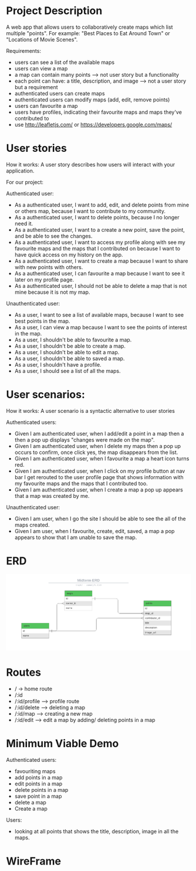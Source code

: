 # Project Description
A web app that allows users to collaboratively create maps which list multiple "points".
For example: "Best Places to Eat Around Town" or "Locations of Movie Scenes".

Requirements:
- users can see a list of the available maps
- users can view a map
- a map can contain many points --> not user story but a functionality
- each point can have: a title, description, and image --> not a user story but a requirement
- authenticated users can create maps
- authenticated users can modify maps (add, edit, remove points)
- users can favourite a map
- users have profiles, indicating their favourite maps and maps they've contributed to
- use http://leafletjs.com/ or https://developers.google.com/maps/


# User stories
How it works: A user story describes how users will interact with your application.

For our project:

Authenticated user:
- As a authenticated user, I want to add, edit, and delete points from mine or others map, because I want to contribute to my community.
- As a authenticated user, I want to delete points, because I no longer need it.
- As a authenticated user, I want to a create a new point, save the point, and be able to see the changes.
- As a authenticated user, I want to access my profile along with see my favourite maps and the maps that I contributed on because I want to have quick access on my history on the app.
- As a authenticated user, I want to create a map because I want to share with new points with others.
- As a authenticated user, I can favourite a map because I want to see it later on my profile page.
- As a authenticated user, I should not be able to delete a map that is not mine because it is not my map.


Unauthenticated user:
- As a user, I want to see a list of available maps, because I want to see best points in the map.
- As a user, I can view a map because I want to see the points of interest in the map.
- As a user, I shouldn't be able to favourite a map.
- As a user, I shouldn't be able to create a map.
- As a user, I shouldn't be able to edit a map.
- As a user, I shouldn't be able to saved a map.
- As a user, I shouldn't have a profile.
- As a user, I should see a list of all the maps.

# User scenarios:
How it works: A user scenario is a syntactic alternative to user stories

Authenticated users:
- Given I am authenticated user, when I add/edit a point in a map then a then a pop up displays "changes were made on the map".
- Given I am authenticated user, when I delete my maps then a pop up occurs to confirm, once click yes, the map disappears from the list.
- Given I am authenticated user, when I favourite a map a heart icon turns red.
- Given I am authenticated user, when I click on my profile button at nav bar I get rerouted to the user profile page that shows information with my favourite maps and the maps that I contributed too.
- Given I am authenticated user, when I create a map a pop up appears that a map was created by me.

Unauthenticated user:
- Given I am user, when I go the site I should be able to see the all of the maps created.
- Given I am user, when I favourite, create, edit, saved, a map a pop appears to show that I am unable to save the map.

# ERD
!["ERD"](https://github.com/WDFP/Midterm-Project/blob/master/plans/ERD/Midterm_ERD.png?raw=true)

# Routes

- / -> home route
- /:id
- /:id/profile --> profile route
- /:id/delete --> deleting a map
- /:id/map --> creating a new map
- /:id/edit --> edit a map by adding/ deleting points in a map


# Minimum Viable Demo
Authenticated users:
- favouriting maps
- add points in a map
- edit points in a map
- delete points in a map
- save point in a map
- delete a map
- Create a map

Users:
- looking at all points that shows the title, description, image in all the maps.

# WireFrame

#
